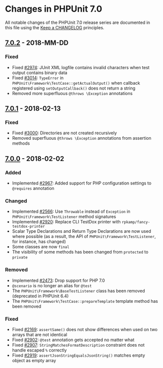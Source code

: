 # Changes in PHPUnit 7.0

All notable changes of the PHPUnit 7.0 release series are documented in this file using the [Keep a CHANGELOG](https://keepachangelog.com/) principles.

## [7.0.2] - 2018-MM-DD

### Fixed

* Fixed [#2974](https://github.com/sebastianbergmann/phpunit/issues/2974): JUnit XML logfile contains invalid characters when test output contains binary data
* Fixed [#3014](https://github.com/sebastianbergmann/phpunit/issues/3014): `TypeError` in `PHPUnit\Framework\TestCase::getActualOutput()` when callback registered using `setOutputCallback()` does not return a string
* Removed more superfluous `@throws \Exception` annotations

## [7.0.1] - 2018-02-13

### Fixed

* Fixed [#3000](https://github.com/sebastianbergmann/phpunit/issues/3000): Directories are not created recursively
* Removed superfluous `@throws \Exception` annotations from assertion methods

## [7.0.0] - 2018-02-02

### Added

* Implemented [#2967](https://github.com/sebastianbergmann/phpunit/pull/2967): Added support for PHP configuration settings to `@requires` annotation

### Changed

* Implemented [#2566](https://github.com/sebastianbergmann/phpunit/issues/2566): Use `Throwable` instead of `Exception` in `PHPUnit\Framework\TestListener` method signatures
* Implemented [#2920](https://github.com/sebastianbergmann/phpunit/pull/2920): Replace CLI TestDox printer with `rpkamp/fancy-testdox-printer`
* Scalar Type Declarations and Return Type Declarations are now used where possible (as a result, the API of `PHPUnit\Framework\TestListener`, for instance, has changed)
* Some classes are now `final`
* The visibility of some methods has been changed from `protected` to `private`

### Removed

* Implemented [#2473](https://github.com/sebastianbergmann/phpunit/issues/2473): Drop support for PHP 7.0
* `@scenario` is no longer an alias for `@test`
* The `PHPUnit\Framework\BaseTestListener` class has been removed (deprecated in PHPUnit 6.4)
* The `PHPUnit\Framework\TestCase::prepareTemplate` template method has been removed

### Fixed

* Fixed [#2169](https://github.com/sebastianbergmann/phpunit/issues/2169): `assertSame()` does not show differences when used on two arrays that are not identical
* Fixed [#2902](https://github.com/sebastianbergmann/phpunit/issues/2902): `@test` annotation gets accepted no matter what
* Fixed [#2907](https://github.com/sebastianbergmann/phpunit/issues/2907): `StringMatchesFormatDescription` constraint does not handle escaped `%` correctly
* Fixed [#2919](https://github.com/sebastianbergmann/phpunit/issues/2919): `assertJsonStringEqualsJsonString()` matches empty object as empty array

[7.0.2]: https://github.com/sebastianbergmann/phpunit/compare/7.0.1...7.0.2
[7.0.1]: https://github.com/sebastianbergmann/phpunit/compare/7.0.0...7.0.1
[7.0.0]: https://github.com/sebastianbergmann/phpunit/compare/6.5...7.0.0

